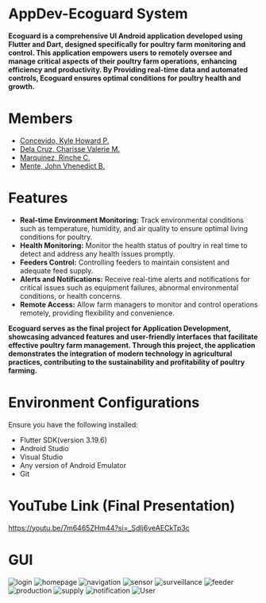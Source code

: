 # AppDev-Ecoguard System

**Ecoguard is a comprehensive UI Android application developed using Flutter and Dart, designed specifically for poultry farm monitoring and control. 
This application empowers users to remotely oversee and manage critical aspects of their poultry farm operations, enhancing efficiency and productivity. 
By Providing real-time data and automated controls, Ecoguard ensures optimal conditions for poultry health and growth.**

# Members
* [Concevido, Kyle Howard P.](https://github.com/Howard2002)
* [Dela Cruz, Charisse Valerie M.](https://github.com/CharisseValerie)
* [Marquinez, Rinche C.](https://github.com/RincheMarquinez31)
* [Mente, John Vhenedict B.](https://github.com/Vhenedict-Mente)

# Features
* **Real-time Environment Monitoring:** Track environmental conditions such as temperature, humidity, and air quality to ensure optimal living conditions for poultry.
* **Health Monitoring:** Monitor the health status of poultry in real time to detect and address any health issues promptly.
* **Feeders Control:** Controlling feeders to maintain consistent and adequate feed supply.
* **Alerts and Notifications:** Receive real-time alerts and notifications for critical issues such as equipment failures, abnormal environmental conditions, or health concerns.
* **Remote Access:** Allow farm managers to monitor and control operations remotely, providing flexibility and convenience.

**Ecoguard serves as the final project for Application Development, showcasing advanced features and user-friendly interfaces that facilitate effective poultry farm management.
   Through this project, the application demonstrates the integration of modern technology in agricultural practices, contributing to the sustainability and profitability of poultry farming.**

# Environment Configurations
Ensure you have the following installed:
* Flutter SDK(version 3.19.6)
* Android Studio
* Visual Studio
* Any version of Android Emulator
* Git

# YouTube Link (Final Presentation)
https://youtu.be/7m6465ZHm44?si=_SdIj6veAECkTp3c 

# GUI
![login](https://github.com/user-attachments/assets/d4f19e6c-b8de-45e1-b8c3-d0955f446f9a)
![homepage](https://github.com/user-attachments/assets/4632f1e1-5ffa-43e5-9baf-823bb9c400be)
![navigation](https://github.com/user-attachments/assets/d320a75a-5020-4e5a-ae78-47ecea084caf)
![sensor](https://github.com/user-attachments/assets/27fad5fc-1cfa-4ddc-896a-b2e4dada2d2d)
![surveillance](https://github.com/user-attachments/assets/e4edf7da-ca69-463c-8eb5-d54f3153e903)
![feeder](https://github.com/user-attachments/assets/6f8cf268-44bb-47c3-a3cc-b38615cc9408)
![production](https://github.com/user-attachments/assets/f9b6dd40-345d-4a45-b219-bc733c5031e2)
![supply](https://github.com/user-attachments/assets/9b0acdd3-7cb1-4397-9fcb-407ceebb9599)
![notification](https://github.com/user-attachments/assets/df5f57e8-a312-4b29-af75-52bbba37c9f9)
![User](https://github.com/user-attachments/assets/9a8d5e40-62b1-4525-939f-3a003d0bd1a2)




